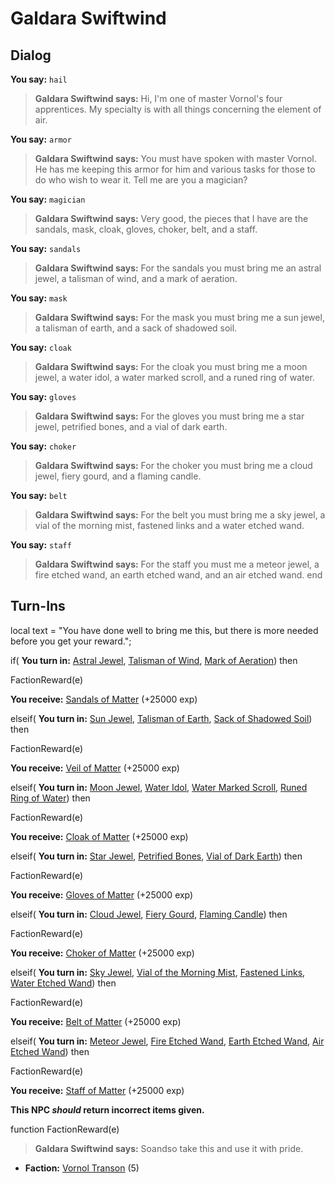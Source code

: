 # Galdara Swiftwind
## Dialog

**You say:** `hail`



>**Galdara Swiftwind says:** Hi, I'm one of master Vornol's four apprentices. My specialty is with all things concerning the element of air.

**You say:** `armor`



>**Galdara Swiftwind says:** You must have spoken with master Vornol. He has me keeping this armor for him and various tasks for those to do who wish to wear it. Tell me are you a magician?

**You say:** `magician`



>**Galdara Swiftwind says:** Very good, the pieces that I have are the sandals, mask, cloak, gloves, choker, belt, and a staff.

**You say:** `sandals`



>**Galdara Swiftwind says:** For the sandals you must bring me an astral jewel, a talisman of wind, and a mark of aeration.

**You say:** `mask`



>**Galdara Swiftwind says:** For the mask you must bring me a sun jewel, a talisman of earth, and a sack of shadowed soil.

**You say:** `cloak`



>**Galdara Swiftwind says:** For the cloak you must bring me a moon jewel, a water idol, a water marked scroll, and a runed ring of water.

**You say:** `gloves`



>**Galdara Swiftwind says:** For the gloves you must bring me a star jewel, petrified bones, and a vial of dark earth.

**You say:** `choker`



>**Galdara Swiftwind says:** For the choker you must bring me a cloud jewel, fiery gourd, and a flaming candle.

**You say:** `belt`



>**Galdara Swiftwind says:** For the belt you must bring me a sky jewel, a vial of the morning mist, fastened links and a water etched wand.

**You say:** `staff`



>**Galdara Swiftwind says:** For the staff you must me a meteor jewel, a fire etched wand, an earth etched wand, and an air etched wand.
end

## Turn-Ins



local text = "You have done well to bring me this, but there is more needed before you get your reward.";



if( **You turn in:** [Astral Jewel](/item/4494), [Talisman of Wind](/item/4586), [Mark of Aeration](/item/4587)) then 


FactionReward(e)


 **You receive:**  [Sandals of Matter](/item/3690) (+25000 exp)

elseif( **You turn in:** [Sun Jewel](/item/4488), [Talisman of Earth](/item/4588), [Sack of Shadowed Soil](/item/4589)) then 


FactionReward(e)


 **You receive:**  [Veil of Matter](/item/3691) (+25000 exp)

elseif( **You turn in:** [Moon Jewel](/item/4489), [Water Idol](/item/4597), [Water Marked Scroll](/item/4598), [Runed Ring of Water](/item/4599)) then 


FactionReward(e)


 **You receive:**  [Cloak of Matter](/item/3692) (+25000 exp)

elseif( **You turn in:** [Star Jewel](/item/4490), [Petrified Bones](/item/4600), [Vial of Dark Earth](/item/4601)) then 


FactionReward(e)


 **You receive:**  [Gloves of Matter](/item/3693) (+25000 exp)

elseif( **You turn in:** [Cloud Jewel](/item/4491), [Fiery Gourd](/item/4602), [Flaming Candle](/item/4603)) then 


FactionReward(e)


 **You receive:**  [Choker of Matter](/item/3694) (+25000 exp)

elseif( **You turn in:** [Sky Jewel](/item/4492), [Vial of the Morning Mist](/item/4604), [Fastened Links](/item/4828), [Water Etched Wand](/item/4605)) then 


FactionReward(e)


 **You receive:**  [Belt of Matter](/item/3695) (+25000 exp)

elseif( **You turn in:** [Meteor Jewel](/item/4493), [Fire Etched Wand](/item/4672), [Earth Etched Wand](/item/4674), [Air Etched Wand](/item/4673)) then 


FactionReward(e)


 **You receive:**  [Staff of Matter](/item/3696) (+25000 exp)

**This NPC *should* return incorrect items given.**

function FactionReward(e)

>**Galdara Swiftwind says:** Soandso take this and use it with pride.

* __Faction:__ [Vornol Transon](/faction/1547) (5)